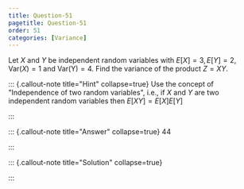 ```yaml
---
title: Question-51
pagetitle: Question-51
order: 51
categories: [Variance]
---
```

Let $X$ and $Y$ be independent random variables with $E[X] = 3, E[Y] = 2, \text{Var}(X) = 1$ and $\text{Var(Y)} = 4$. Find the variance of the product $Z = XY$.

::: {.callout-note title="Hint" collapse=true}
Use the concept of "Independence of two random variables", i.e., if $X$ and $Y$ are two independent random variables then $E[XY] = E[X]E[Y]$


:::

::: {.callout-note title="Answer" collapse=true}
44

:::

::: {.callout-note title="Solution" collapse=true}

:::